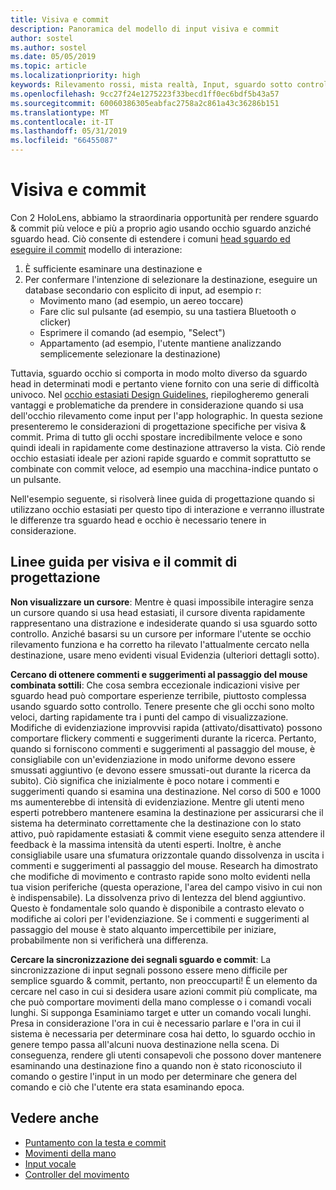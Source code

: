 ```yaml
---
title: Visiva e commit
description: Panoramica del modello di input visiva e commit
author: sostel
ms.author: sostel
ms.date: 05/05/2019
ms.topic: article
ms.localizationpriority: high
keywords: Rilevamento rossi, mista realtà, Input, sguardo sotto controllo, come destinazione rossi, HoloLens 2, selezione basata su sotto controllo
ms.openlocfilehash: 9cc27f24e1275223f33becd1ff0ec6bdf5b43a57
ms.sourcegitcommit: 60060386305eabfac2758a2c861a43c36286b151
ms.translationtype: MT
ms.contentlocale: it-IT
ms.lasthandoff: 05/31/2019
ms.locfileid: "66455087"
---
```

# <a name="eye-gaze-and-commit"></a>Visiva e commit
Con 2 HoloLens, abbiamo la straordinaria opportunità per rendere sguardo & commit più veloce e più a proprio agio usando occhio sguardo anziché sguardo head. Ciò consente di estendere i comuni [head sguardo ed eseguire il commit](gaze-and-commit.md) modello di interazione: 
1. È sufficiente esaminare una destinazione e 
2. Per confermare l'intenzione di selezionare la destinazione, eseguire un database secondario con esplicito di input, ad esempio r:  
   - Movimento mano (ad esempio, un aereo toccare)
   - Fare clic sul pulsante (ad esempio, su una tastiera Bluetooth o clicker)
   - Esprimere il comando (ad esempio, "Select")
   - Appartamento (ad esempio, l'utente mantiene analizzando semplicemente selezionare la destinazione)

Tuttavia, sguardo occhio si comporta in modo molto diverso da sguardo head in determinati modi e pertanto viene fornito con una serie di difficoltà univoco. Nel [occhio estasiati Design Guidelines](eye-tracking.md), riepilogheremo generali vantaggi e problematiche da prendere in considerazione quando si usa dell'occhio rilevamento come input per l'app holographic. In questa sezione presenteremo le considerazioni di progettazione specifiche per visiva & commit.
Prima di tutto gli occhi spostare incredibilmente veloce e sono quindi ideali in rapidamente come destinazione attraverso la vista. Ciò rende occhio estasiati ideale per azioni rapide sguardo e commit soprattutto se combinate con commit veloce, ad esempio una macchina-indice puntato o un pulsante.
   
Nell'esempio seguente, si risolverà linee guida di progettazione quando si utilizzano occhio estasiati per questo tipo di interazione e verranno illustrate le differenze tra sguardo head e occhio è necessario tenere in considerazione.

## <a name="design-guidelines-for-eye-gaze-and-commit"></a>Linee guida per visiva e il commit di progettazione

**Non visualizzare un cursore**: Mentre è quasi impossibile interagire senza un cursore quando si usa head estasiati, il cursore diventa rapidamente rappresentano una distrazione e indesiderate quando si usa sguardo sotto controllo. Anziché basarsi su un cursore per informare l'utente se occhio rilevamento funziona e ha corretto ha rilevato l'attualmente cercato nella destinazione, usare meno evidenti visual Evidenzia (ulteriori dettagli sotto).

**Cercano di ottenere commenti e suggerimenti al passaggio del mouse combinata sottili**: Che cosa sembra eccezionale indicazioni visive per sguardo head può comportare esperienze terribile, piuttosto complessa usando sguardo sotto controllo. Tenere presente che gli occhi sono molto veloci, darting rapidamente tra i punti del campo di visualizzazione. Modifiche di evidenziazione improvvisi rapida (attivato/disattivato) possono comportare flickery commenti e suggerimenti durante la ricerca. Pertanto, quando si forniscono commenti e suggerimenti al passaggio del mouse, è consigliabile con un'evidenziazione in modo uniforme devono essere smussati aggiuntivo (e devono essere smussati-out durante la ricerca da subito). Ciò significa che inizialmente è poco notare i commenti e suggerimenti quando si esamina una destinazione. Nel corso di 500 e 1000 ms aumenterebbe di intensità di evidenziazione. Mentre gli utenti meno esperti potrebbero mantenere esamina la destinazione per assicurarsi che il sistema ha determinato correttamente che la destinazione con lo stato attivo, può rapidamente estasiati & commit viene eseguito senza attendere il feedback è la massima intensità da utenti esperti. Inoltre, è anche consigliabile usare una sfumatura orizzontale quando dissolvenza in uscita i commenti e suggerimenti al passaggio del mouse. Research ha dimostrato che modifiche di movimento e contrasto rapide sono molto evidenti nella tua vision periferiche (questa operazione, l'area del campo visivo in cui non è indispensabile). La dissolvenza privo di lentezza del blend aggiuntivo. Questo è fondamentale solo quando è disponibile a contrasto elevato o modifiche ai colori per l'evidenziazione. Se i commenti e suggerimenti al passaggio del mouse è stato alquanto impercettibile per iniziare, probabilmente non si verificherà una differenza.

**Cercare la sincronizzazione dei segnali sguardo e commit**: La sincronizzazione di input segnali possono essere meno difficile per semplice sguardo & commit, pertanto, non preoccuparti! È un elemento da cercare nel caso in cui si desidera usare azioni commit più complicate, ma che può comportare movimenti della mano complesse o i comandi vocali lunghi. Si supponga Esaminiamo target e utter un comando vocali lunghi. Presa in considerazione l'ora in cui è necessario parlare e l'ora in cui il sistema è necessaria per determinare cosa hai detto, lo sguardo occhio in genere tempo passa all'alcuni nuova destinazione nella scena. Di conseguenza, rendere gli utenti consapevoli che possono dover mantenere esaminando una destinazione fino a quando non è stato riconosciuto il comando o gestire l'input in un modo per determinare che genera del comando e ciò che l'utente era stata esaminando epoca.

## <a name="see-also"></a>Vedere anche
* [Puntamento con la testa e commit](gaze-and-commit.md)
* [Movimenti della mano](gestures.md)
* [Input vocale](voice-design.md)
* [Controller del movimento](motion-controllers.md)
